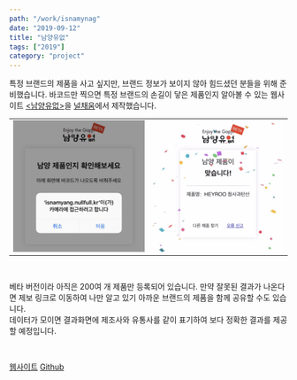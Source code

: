 ```yaml
---
path: "/work/isnamynag"
date: "2019-09-12"
title: "남양유없"
tags: ["2019"]
category: "project"
---
```

특정 브랜드의 제품을 사고 싶지만, 브랜드 정보가 보이지 않아 힘드셨던 분들을 위해 준비했습니다. 바코드만 찍으면 특정 브랜드의 손길이 닿은 제품인지 알아볼 수 있는 웹사이트 [&lt;남양유없&gt;](https://isnamyang.nullfull.kr)을 [널채움](https://nullfull.kr)에서 제작했습니다.

|  |  |
|:-------|-------:|
|![isnamyang_1](./img/isnamyang_1.jpg)|![isnamyang_2](./img/isnamyang_2.jpg)|

<br />

베타 버전이라 아직은 200여 개 제품만 등록되어 있습니다. 만약 잘못된 결과가 나온다면 제보 링크로 이동하여 나만 알고 있기 아까운 브랜드의 제품을 함께 공유할 수도 있습니다.  
데이터가 모이면 결과화면에 제조사와 유통사를 같이 표기하여 보다 정확한 결과를 제공할 예정입니다.

<br />

[웹사이트](https://isnamyang.nullfull.kr) [Github](https://github.com/nullfull/isnamyang)